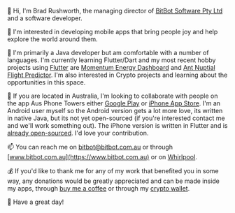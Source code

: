 👋 Hi, I'm Brad Rushworth, the managing director of [BitBot Software Pty Ltd](https://www.bitbot.com.au/) and a software developer.

👀 I'm interested in developing mobile apps that bring people joy and help explore the world around them.

🌱 I'm primarily a Java developer but am comfortable with a number of languages. I'm currently learning Flutter/Dart and my most recent hobby projects using [Flutter](https://flutter.dev/) are [Momentum Energy Dashboard](https://github.com/bradrushworth/momentumenergy) and [Ant Nuptial Flight Predictor](https://github.com/bradrushworth/nuptialflight). I'm also interested in Crypto projects and learning about the opportunities in this space.

💞️ If you are located in Australia, I'm looking to collaborate with people on the app Aus Phone Towers either [Google Play](https://play.google.com/store/apps/details?id=au.com.bitbot.phonetowers) or [iPhone App Store](https://apps.apple.com/au/app/aus-phone-towers-3g-4g-5g/id1488594332). I'm an Android user myself so the Android version gets a lot more love, its written in native Java, but its not yet open-sourced (if you're interested contact me and we'll work something out). The iPhone version is written in Flutter and is [already open-sourced](https://github.com/bradrushworth/aus_phone_towers_iphone). I'd love your contribution.

📫 You can reach me on [bitbot@bitbot.com.au](mailto:bitbot@bitbot.com.au) or through [www.bitbot.com.au](https://www.bitbot.com.au) or on [Whirlpool](https://forums.whirlpool.net.au/user/739655).

💰 If you'd like to thank me for any of my work that benefited you in some way, any donations would be greatly appreciated and can be made inside my apps, through [buy me a coffee](https://www.buymeacoffee.com/bitbot) or through my [crypto wallet](https://unstoppabledomains.com/d/rushworth.crypto).

🙌 Have a great day!
